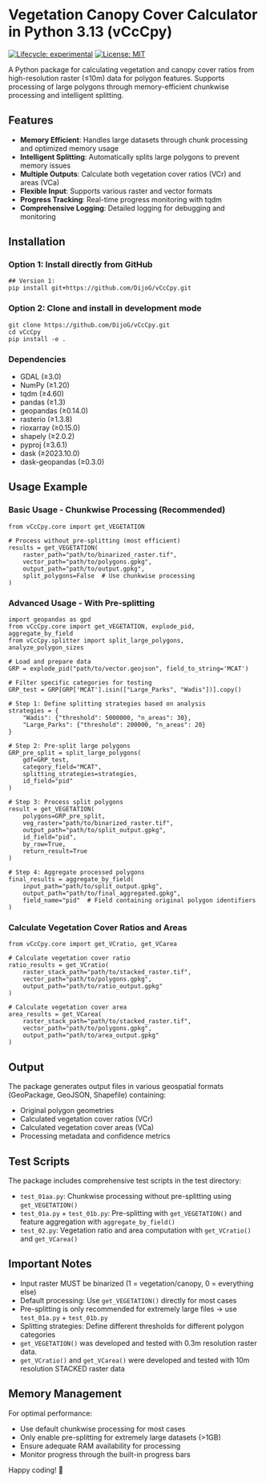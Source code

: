 # Vegetation Canopy Cover Calculator in Python 3.13 (vCcCpy)

[![Lifecycle: experimental](https://img.shields.io/badge/lifecycle-experimental-orange.svg)](https://lifecycle.r-lib.org/articles/stages.html#experimental)
[![License: MIT](https://img.shields.io/badge/License-MIT-yellow.svg)](https://opensource.org/licenses/MIT)

A Python package for calculating vegetation and canopy cover ratios from high-resolution raster (≤10m) data for polygon features. Supports processing of large polygons through memory-efficient chunkwise processing and intelligent splitting.

## Features

- **Memory Efficient**: Handles large datasets through chunk processing and optimized memory usage
- **Intelligent Splitting**: Automatically splits large polygons to prevent memory issues
- **Multiple Outputs**: Calculate both vegetation cover ratios (VCr) and areas (VCa)
- **Flexible Input**: Supports various raster and vector formats
- **Progress Tracking**: Real-time progress monitoring with tqdm
- **Comprehensive Logging**: Detailed logging for debugging and monitoring

## Installation

### Option 1: Install directly from GitHub
```
## Version 1:
pip install git+https://github.com/DijoG/vCcCpy.git
```

### Option 2: Clone and install in development mode
```
git clone https://github.com/DijoG/vCcCpy.git
cd vCcCpy
pip install -e .
```

### Dependencies

- GDAL (≥3.0)
- NumPy (≥1.20)
- tqdm (≥4.60)
- pandas (≥1.3)
- geopandas (≥0.14.0)
- rasterio (≥1.3.8)
- rioxarray (≥0.15.0)
- shapely (≥2.0.2)
- pyproj (≥3.6.1)
- dask (≥2023.10.0)
- dask-geopandas (≥0.3.0)

## Usage Example

### Basic Usage - Chunkwise Processing (Recommended)

```
from vCcCpy.core import get_VEGETATION

# Process without pre-splitting (most efficient)
results = get_VEGETATION(
    raster_path="path/to/binarized_raster.tif",
    vector_path="path/to/polygons.gpkg",
    output_path="path/to/output.gpkg",
    split_polygons=False  # Use chunkwise processing
)
```
### Advanced Usage - With Pre-splitting

```
import geopandas as gpd
from vCcCpy.core import get_VEGETATION, explode_pid, aggregate_by_field
from vCcCpy.splitter import split_large_polygons, analyze_polygon_sizes

# Load and prepare data
GRP = explode_pid("path/to/vector.geojson", field_to_string='MCAT')

# Filter specific categories for testing
GRP_test = GRP[GRP['MCAT'].isin(["Large_Parks", "Wadis"])].copy()

# Step 1: Define splitting strategies based on analysis
strategies = {
    "Wadis": {"threshold": 5000000, "n_areas": 30},
    "Large_Parks": {"threshold": 200000, "n_areas": 20}
}

# Step 2: Pre-split large polygons
GRP_pre_split = split_large_polygons(
    gdf=GRP_test, 
    category_field="MCAT", 
    splitting_strategies=strategies,
    id_field="pid"
)

# Step 3: Process split polygons
result = get_VEGETATION(
    polygons=GRP_pre_split,
    veg_raster="path/to/binarized_raster.tif",
    output_path="path/to/split_output.gpkg",
    id_field="pid",
    by_row=True,
    return_result=True
)

# Step 4: Aggregate processed polygons
final_results = aggregate_by_field(
    input_path="path/to/split_output.gpkg",
    output_path="path/to/final_aggregated.gpkg",
    field_name="pid"  # Field containing original polygon identifiers
)
```
### Calculate Vegetation Cover Ratios and Areas

```
from vCcCpy.core import get_VCratio, get_VCarea

# Calculate vegetation cover ratio
ratio_results = get_VCratio(
    raster_stack_path="path/to/stacked_raster.tif",
    vector_path="path/to/polygons.gpkg",
    output_path="path/to/ratio_output.gpkg"
)

# Calculate vegetation cover area
area_results = get_VCarea(
    raster_stack_path="path/to/stacked_raster.tif", 
    vector_path="path/to/polygons.gpkg",
    output_path="path/to/area_output.gpkg"
)
```
## Output

The package generates output files in various geospatial formats (GeoPackage, GeoJSON, Shapefile) containing:

- Original polygon geometries
- Calculated vegetation cover ratios (VCr)
- Calculated vegetation cover areas (VCa)
- Processing metadata and confidence metrics

## Test Scripts

The package includes comprehensive test scripts in the test directory:

- `test_01aa.py`: Chunkwise processing without pre-splitting using `get_VEGETATION()`
- `test_01a.py` + `test_01b.py`: Pre-splitting with `get_VEGETATION()` and feature aggregation with `aggregate_by_field()`
- `test_02.py`: Vegetation ratio and area computation with `get_VCratio()` and `get_VCarea()`

## Important Notes

- Input raster MUST be binarized (1 = vegetation/canopy, 0 = everything else)
- Default processing: Use `get_VEGETATION()` directly for most cases
- Pre-splitting is only recommended for extremely large files → use `test_01a.py` + `test_01b.py`
- Splitting strategies: Define different thresholds for different polygon categories
- `get_VEGETATION()` was developed and tested with 0.3m resolution raster data.
- `get_VCratio()` and `get_VCarea()` were developed and tested with 10m resolution STACKED raster data

## Memory Management

For optimal performance:

- Use default chunkwise processing for most cases
- Only enable pre-splitting for extremely large datasets (>1GB)
- Ensure adequate RAM availability for processing
- Monitor progress through the built-in progress bars

Happy coding! 🌿
